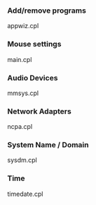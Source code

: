 ### Add/remove programs
appwiz.cpl

### Mouse settings
main.cpl

### Audio Devices
mmsys.cpl

### Network Adapters
ncpa.cpl

### System Name / Domain
sysdm.cpl

### Time
timedate.cpl